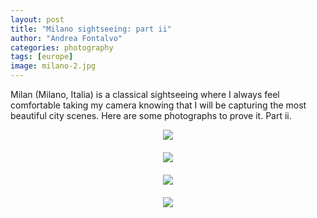 ```yaml
---
layout: post
title: "Milano sightseeing: part ii"
author: "Andrea Fontalvo"
categories: photography
tags: [europe]
image: milano-2.jpg
---
```

 Milan (Milano, Italia) is a classical sightseeing where I always feel comfortable taking my camera knowing that I will be capturing the most beautiful city scenes. Here are some photographs to prove it. Part ii.


<div style="display: flex; flex-direction: column; gap: 20px; align-items: center;">

  <img src="https://images.unsplash.com/photo-1677169929855-2b366598536b?q=80&w=3174&auto=format&fit=crop&ixlib=rb-4.1.0&ixid=M3wxMjA3fDB8MHxwaG90by1wYWdlfHx8fGVufDB8fHx8fA%3D%3D" style="max-width: 100%; height: auto;" />

  <img src="https://images.unsplash.com/photo-1654378172760-83faebe154c9?q=80&w=3072&auto=format&fit=crop&ixlib=rb-4.1.0&ixid=M3wxMjA3fDB8MHxwaG90by1wYWdlfHx8fGVufDB8fHx8fA%3D%3D" style="max-width: 100%; height: auto;" />

  <img src="https://images.unsplash.com/photo-1654378627945-319e343378ab?q=80&w=3072&auto=format&fit=crop&ixlib=rb-4.1.0&ixid=M3wxMjA3fDB8MHxwaG90by1wYWdlfHx8fGVufDB8fHx8fA%3D%3D" style="max-width: 100%; height: auto;" />
  
  <img src="https://images.unsplash.com/photo-1661602617314-0f0508f0b334?q=80&w=2942&auto=format&fit=crop&ixlib=rb-4.1.0&ixid=M3wxMjA3fDB8MHxwaG90by1wYWdlfHx8fGVufDB8fHx8fA%3D%3D" style="max-width: 100%; height: auto;" />

</div>

